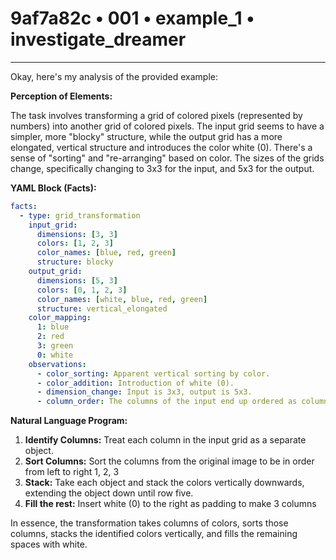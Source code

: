 # 9af7a82c • 001 • example_1 • investigate_dreamer

---
Okay, here's my analysis of the provided example:

**Perception of Elements:**

The task involves transforming a grid of colored pixels (represented by numbers) into another grid of colored pixels. The input grid seems to have a simpler, more "blocky" structure, while the output grid has a more elongated, vertical structure and introduces the color white (0). There's a sense of "sorting" and "re-arranging" based on color. The sizes of the grids change, specifically changing to 3x3 for the input, and 5x3 for the output.

**YAML Block (Facts):**



```yaml
facts:
  - type: grid_transformation
    input_grid:
      dimensions: [3, 3]
      colors: [1, 2, 3]
      color_names: [blue, red, green]
      structure: blocky
    output_grid:
      dimensions: [5, 3]
      colors: [0, 1, 2, 3]
      color_names: [white, blue, red, green]
      structure: vertical_elongated
    color_mapping:
      1: blue
      2: red
      3: green
      0: white
    observations:
      - color_sorting: Apparent vertical sorting by color.
      - color_addition: Introduction of white (0).
      - dimension_change: Input is 3x3, output is 5x3.
      - column_order: The columns of the input end up ordered as columns in the output
```



**Natural Language Program:**

1.  **Identify Columns:** Treat each column in the input grid as a separate object.
2.  **Sort Columns:** Sort the columns from the original image to be in order from left to right 1, 2, 3
3. **Stack:** Take each object and stack the colors vertically downwards, extending the object down until row five.
4. **Fill the rest:** Insert white (0) to the right as padding to make 3 columns

In essence, the transformation takes columns of colors, sorts those columns, stacks the identified colors vertically, and fills the remaining spaces with white.

